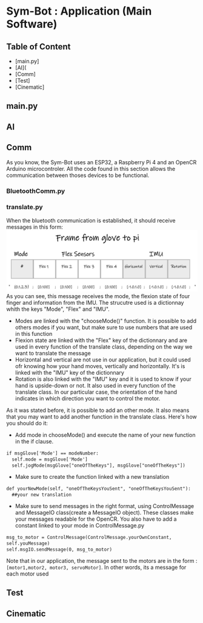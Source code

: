 # Sym-Bot : Application (Main Software)

## Table of Content
- [main.py]
- [AI](
- [Comm]
- [Test]
- [Cinematic]

## main.py

## AI

## Comm
As you know, the Sym-Bot uses an ESP32, a Raspberry Pi 4 and an OpenCR Arduino microcontroler. All the code found in this section allows the communication between thoses devices to be functional. 
### BluetoothComm.py

### translate.py
When the bluetooth communication is established, it should receive messages in this form:
![Message reçu](https://github.com/MicahElie/Sym-Bot/blob/main/Application/MessageReceived.png)
As you can see, this message receives the mode, the flexion state of four finger and information from the IMU. The strucutre used is a dictionnay whith the keys "Mode", "Flex" and "IMU".
- Modes are linked with the "chooseMode()" function. It is possible to add others modes if you want, but make sure to use numbers that are used in this function
- Flexion state are linked with the "Flex" key of the dictionnary and are used in every function of the translate class, depending on the way we want to translate the message
- Horizontal and vertical are not use in our application, but it could used ofr knowing how your hand moves, vertically and horizontally. It's is linked with the "IMU" key of the dictionnary
- Rotation is also linked with the "IMU" key and it is used to know if your hand is upside-down or not. It also used in every function of the translate class. In our particular case, the orientation of the hand indicates in which direction you want to control the motor.

As it was stated before, it is possible to add an other mode. It also means that you may want to add another function in the translate class. Here's how you should do it:
- Add mode in chooseMode() and execute the name of your new function in the if clause.
```
if msgGlove['Mode'] == modeNumber:
  self.mode = msgGlove['Mode']
  self.jogMode(msgGlove["oneOfTheKeys"], msgGlove["oneOfTheKeys"])
```
- Make sure to create the function linked with a new translation
```
def yourNewMode(self, "oneOfTheKeysYouSent", "oneOfTheKeysYouSent"):
  ##your new translation
```
- Make sure to send messages in the right format, using ControlMessage and MessageIO class(create a MessageIO object). These classes make your messages readable for the OpenCR. You also have to add a constant linked to your mode in ControlMessage.py
```
msg_to_motor = ControlMessage(ControlMessage.yourOwnConstant, self.youMessage)
self.msgIO.sendMessage(0, msg_to_motor)
```
Note that in our application, the message sent to the motors are in the form : `[motor1,motor2, motor3, servoMotor]`. In other words, its a message for each motor used

## Test

## Cinematic

